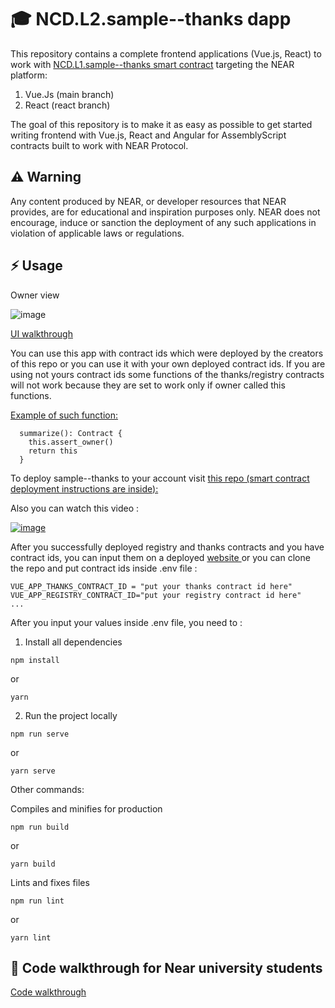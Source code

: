 #  🎓 NCD.L2.sample--thanks dapp
This repository contains a complete frontend applications (Vue.js, React) to work with 
<a href="https://github.com/Learn-NEAR/NCD.L1.sample--thanks" target="_blank">NCD.L1.sample--thanks smart contract</a> targeting the NEAR platform:
1. Vue.Js (main branch)
2. React (react branch)

The goal of this repository is to make it as easy as possible to get started writing frontend with Vue.js, React and Angular for AssemblyScript contracts built to work with NEAR Protocol.


## ⚠️ Warning
Any content produced by NEAR, or developer resources that NEAR provides, are for educational and inspiration purposes only. NEAR does not encourage, induce or sanction the deployment of any such applications in violation of applicable laws or regulations.


## ⚡  Usage
Owner view

![image](https://user-images.githubusercontent.com/38455192/169348821-a191c98b-c1ab-4580-811c-d91baaf21db4.png)

<a href="" target="_blank">UI walkthrough</a>

You can use this app with contract ids which were deployed by the creators of this repo or you can use it with your own deployed contract ids.
If you are using not yours contract ids some functions of the thanks/registry contracts will not work because they are set to work only if owner called this  functions.

<a href="https://github.com/Learn-NEAR/NCD.L1.sample--thanks/blob/66dc6fb42a62317f8ff31c9c9ab96a995f3edd78/src/thanks/assembly/index.ts#L57" target="_blank">Example of such  function:</a>
```
  summarize(): Contract {
    this.assert_owner()
    return this
  }

```

To deploy sample--thanks to your account visit <a href="https://github.com/Learn-NEAR/NCD.L1.sample--thanks/tree/registry" target="_blank">this repo (smart contract deployment instructions are inside):</a> 

Also you can watch this video : 

<a href="https://www.loom.com/share/15692f40800a4686ad47af71e9368a3d" target="_blank">![image](https://user-images.githubusercontent.com/38455192/169353150-81bf6d02-1a9e-428b-88eb-23f3c2c14328.png)</a>

After you successfully deployed registry and thanks contracts and you have contract ids, you can input them on a deployed <a href="sample-thanks.onrender.com/" target="_blank">website </a> or you can clone the repo and put contract ids inside .env file :

```
VUE_APP_THANKS_CONTRACT_ID = "put your thanks contract id here"
VUE_APP_REGISTRY_CONTRACT_ID="put your registry contract id here"
...
```

After you input your values inside .env file, you need to :
1. Install all dependencies 
```
npm install
```
or
```
yarn
```
2. Run the project locally
```
npm run serve
```
or 
```
yarn serve
```

Other commands:

Compiles and minifies for production
```
npm run build
```
or
```
yarn build
```
Lints and fixes files
```
npm run lint
```
or
```
yarn lint
```

## 👀 Code walkthrough for Near university students

<a href="" target="_blank">Code walkthrough</a>
